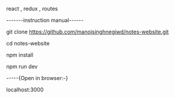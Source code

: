 react , redux , routes

-------instruction manual------

git clone https://github.com/manojsinghnegiwd/notes-website.git

cd notes-website

npm install

npm run dev

-----{Open in browser:-}

localhost:3000